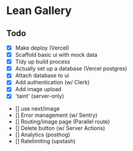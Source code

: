 # Lean Gallery

## Todo

- [x] Make deploy (Vercel)
- [x] Scaffold basic ui with mock data
- [x] Tidy up build process
- [x] Actually set up a database (Vercel postgres)
- [x] Attach database to ui
- [x] Add authentication (w/ Clerk)
- [x] Add image upload
- [x] 'taint' (server-only)
- [] use next/image
- [] Error management (w/ Sentry)
- [] Routing/image page (Parallel route)
- [] Delete button (w/ Server Actions)
- [] Analytics (posthog)
- [] Ratelimiting (upstash)
